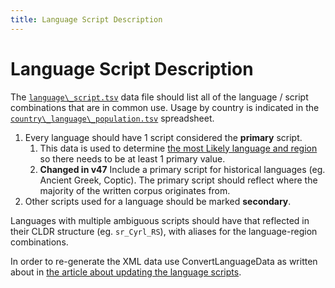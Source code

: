 ```yaml
---
title: Language Script Description
---
```


# Language Script Description

The [`language\_script.tsv`](https://github.com/unicode-org/cldr/blob/main/tools/cldr-code/src/main/resources/org/unicode/cldr/util/data/language_script.tsv) data file should list all of the language / script combinations that are in common use. Usage by country is indicated in the [`country\_language\_population.tsv`](https://github.com/unicode-org/cldr/blob/main/tools/cldr-code/src/main/resources/org/unicode/cldr/util/data/country_language_population.tsv) spreadsheet.

1. Every language should have 1 script considered the **primary** script.
    1. This data is used to determine [the most Likely language and region](likelysubtags-and-default-content) so there needs to be at least 1 primary value.
    2. __Changed in v47__ Include a primary script for historical languages (eg. Ancient Greek, Coptic). The primary script should reflect where the majority of the written corpus originates from.
2. Other scripts used for a language should be marked **secondary**.

Languages with multiple ambiguous scripts should have that reflected in their CLDR structure (eg. `sr_Cyrl_RS`), with aliases for the language\-region combinations.

In order to re-generate the XML data use ConvertLanguageData as written about in [the article about updating the language scripts](/development/update-language-script-info.md).
